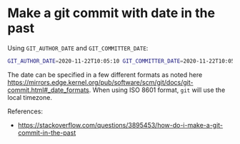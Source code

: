 # Make a git commit with date in the past

Using `GIT_AUTHOR_DATE` and `GIT_COMMITTER_DATE`:

```sh
GIT_AUTHOR_DATE=2020-11-22T10:05:10 GIT_COMMITTER_DATE=2020-11-22T10:05:10 git commit -m "commit message"
```

The date can be specified in a few different formats as noted here
https://mirrors.edge.kernel.org/pub/software/scm/git/docs/git-commit.html#_date_formats.
When using ISO 8601 format, `git` will use the local timezone.

References:
- https://stackoverflow.com/questions/3895453/how-do-i-make-a-git-commit-in-the-past
